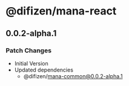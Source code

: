 # @difizen/mana-react

## 0.0.2-alpha.1

### Patch Changes

- Initial Version
- Updated dependencies
  - @difizen/mana-common@0.0.2-alpha.1
